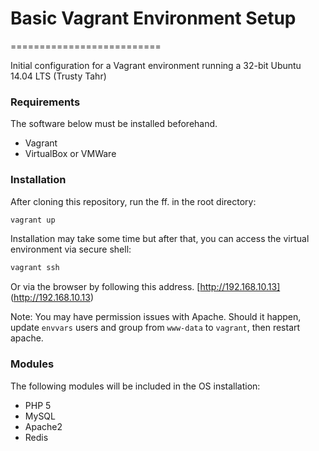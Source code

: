 # Basic Vagrant Environment Setup
==========================

Initial configuration for a Vagrant environment running a 32-bit Ubuntu 14.04 LTS (Trusty Tahr)

### Requirements
The software below must be installed beforehand.
- Vagrant
- VirtualBox or VMWare

### Installation

After cloning this repository, run the ff. in the root directory:
```sh
vagrant up
```

Installation may take some time but after that, you can access the virtual environment via secure shell:
```sh
vagrant ssh
```

Or via the browser by following this address. [http://192.168.10.13] (http://192.168.10.13)

Note: You may have permission issues with Apache. Should it happen, update `envvars` users and group from `www-data` to `vagrant`, then restart apache.

### Modules

The following modules will be included in the OS installation:
- PHP 5
- MySQL
- Apache2
- Redis

